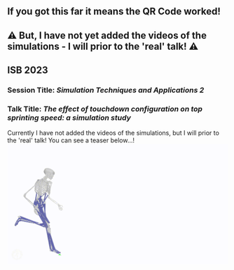 ## If you got this far it means the QR Code worked!
## :warning: But, I have not yet added the videos of the simulations - I will prior to the 'real' talk! :warning:
## ISB 2023
### Session Title: *Simulation Techniques and Applications 2*
### Talk Title: *The effect of touchdown configuration on top sprinting speed: a simulation study*
Currently I have not added the videos of the simulations, but I will prior to the 'real' talk! You can see a teaser below...!
<img src="test2.gif" alt="This is a test" />


